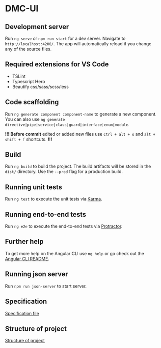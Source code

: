 # DMC-UI

## Development server

Run `ng serve` or `npm run start` for a dev server. Navigate to `http://localhost:4200/`. The app will automatically reload if you change any of the source files.

## Required extensions for VS Code

* TSLint
* Typescript Hero
* Beautify css/sass/scss/less

## Code scaffolding

Run `ng generate component component-name` to generate a new component. You can also use `ng generate directive|pipe|service|class|guard|interface|enum|module`.

**!!! Before commit** edited or added new files use `ctrl + alt + o` and `alt + shift + f` shortcuts. **!!!**

## Build

Run `ng build` to build the project. The build artifacts will be stored in the `dist/` directory. Use the `--prod` flag for a production build.

## Running unit tests

Run `ng test` to execute the unit tests via [Karma](https://karma-runner.github.io).

## Running end-to-end tests

Run `ng e2e` to execute the end-to-end tests via [Protractor](http://www.protractortest.org/).

## Further help

To get more help on the Angular CLI use `ng help` or go check out the [Angular CLI README](https://github.com/angular/angular-cli/blob/master/README.md).

## Running json server

Run `npm run json-server` to start server.

## Specification

[Specification file](https://github.com/dovgevgen/DataMiningCombiner/blob/frontendDevel/DMC-UI/specification.md)

## Structure of project

[Structure of project](https://github.com/dovgevgen/DataMiningCombiner/blob/frontendDevel/DMC-UI/doc/structure.md)
